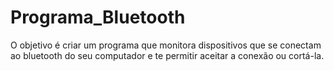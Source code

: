 # Programa_Bluetooth
O objetivo é criar um programa que monitora dispositivos que se conectam ao bluetooth do seu computador e te permitir aceitar a conexão ou cortá-la.
